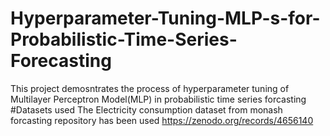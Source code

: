 # Hyperparameter-Tuning-MLP-s-for-Probabilistic-Time-Series-Forecasting
This project demosntrates the process of hyperparameter tuning of Multilayer Perceptron Model(MLP) in probabilistic time series forcasting
#Datasets used
The Electricity consumption dataset from monash forcasting repository has been used
https://zenodo.org/records/4656140
